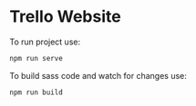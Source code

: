 # Trello Website

To run project use:

```javascript
npm run serve
```

To build sass code and watch for changes use:

```javascript
npm run build
```
